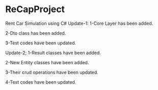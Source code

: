 # ReCapProject
Rent Car Simulation using C#
Update-1:
1-Core Layer has been added.

2-Dto class has been added.

3-Test codes have been updated.

Update-2;
1-Result classes have been added.

2-New Entity classes have been added.

3-Their crud operations have been updated.

4-Test codes have been updated.
